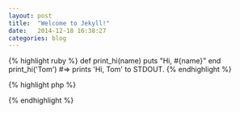 ```yaml
---
layout: post
title:  "Welcome to Jekyll!"
date:   2014-12-18 16:38:27
categories: blog
---
```



{% highlight ruby %}
def print_hi(name)
  puts "Hi, #{name}"
end
print_hi('Tom')
#=> prints 'Hi, Tom' to STDOUT.
{% endhighlight %}

{% highlight php %}
<?php
    function print_hi($name = ''){
      echo "Hi, {$name}";
    }
    print_hi('bob') // prints 'Hi, bob' to STDOUT.
?>
{% endhighlight %}


